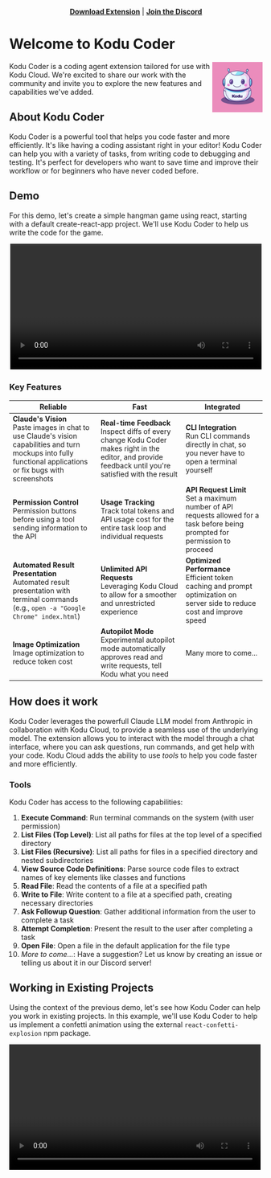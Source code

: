 <p align="center">
  <a href="https://marketplace.visualstudio.com/items?itemName=kodu-ai.kodu" target="_blank"><strong>Download Extension</strong></a> | <a href="https://discord.gg/Fn97SD34qk" target="_blank"><strong>Join the Discord</strong></a>
</p>

# Welcome to Kodu Coder

<img src="./assets/kodu.png" width="100" align="right" />
Kodu Coder is a coding agent extension tailored for use with Kodu Cloud. We're excited to share our work with the community and invite you to explore the new features and capabilities we've added.

## About Kodu Coder

Kodu Coder is a powerful tool that helps you code faster and more efficiently. It's like having a coding assistant right in your editor! Kodu Coder can help you with a variety of tasks, from writing code to debugging and testing. It's perfect for developers who want to save time and improve their workflow or for beginners who have never coded before.

## Demo
For this demo, let's create a simple hangman game using react, starting with a default create-react-app project. We'll use Kodu Coder to help us write the code for the game.
<p align="center">
<video src="https://github.com/user-attachments/assets/054d29ad-ba1d-47ba-8d9d-da1c61f50aae" width="500" />
</p>


### Key Features
| Reliable | Fast | Integrated |
|--------------|--------------|--------------|
| **Claude's Vision**<br>Paste images in chat to use Claude's vision capabilities and turn mockups into fully functional applications or fix bugs with screenshots | **Real-time Feedback**<br>Inspect diffs of every change Kodu Coder makes right in the editor, and provide feedback until you're satisfied with the result | **CLI Integration**<br>Run CLI commands directly in chat, so you never have to open a terminal yourself |
| **Permission Control**<br>Permission buttons before using a tool sending information to the API | **Usage Tracking**<br>Track total tokens and API usage cost for the entire task loop and individual requests | **API Request Limit**<br>Set a maximum number of API requests allowed for a task before being prompted for permission to proceed |
| **Automated Result Presentation**<br>Automated result presentation with terminal commands (e.g., `open -a "Google Chrome" index.html`) | **Unlimited API Requests**<br>Leveraging Kodu Cloud to allow for a smoother and unrestricted experience | **Optimized Performance**<br>Efficient token caching and prompt optimization on server side to reduce cost and improve speed |
| **Image Optimization**<br>Image optimization to reduce token cost | **Autopilot Mode**<br>Experimental autopilot mode automatically approves read and write requests, tell Kodu what you need | Many more to come... |


## How does it work

Kodu Coder leverages the powerfull Claude LLM model from Anthropic in collaboration with Kodu Cloud, to provide a seamless use of the underlying model. The extension allows you to interact with the model through a chat interface, where you can ask questions, run commands, and get help with your code. Kodu Cloud adds the ability to use *tools* to help you code faster and more efficiently. 

### Tools

Kodu Coder has access to the following capabilities:

1. **Execute Command**: Run terminal commands on the system (with user permission)
2. **List Files (Top Level)**: List all paths for files at the top level of a specified directory
3. **List Files (Recursive)**: List all paths for files in a specified directory and nested subdirectories
4. **View Source Code Definitions**: Parse source code files to extract names of key elements like classes and functions
5. **Read File**: Read the contents of a file at a specified path
6. **Write to File**: Write content to a file at a specified path, creating necessary directories
7. **Ask Followup Question**: Gather additional information from the user to complete a task
8. **Attempt Completion**: Present the result to the user after completing a task
9. **Open File**: Open a file in the default application for the file type
10. *More to come...*: Have a suggestion? Let us know by creating an issue or telling us about it in our Discord server!

## Working in Existing Projects
Using the context of the previous demo, let's see how Kodu Coder can help you work in existing projects. In this example, we'll use Kodu Coder to help us implement a confetti animation using the external `react-confetti-explosion` npm package.

<video src="https://github.com/user-attachments/assets/9646da1f-28de-4d6d-814a-7766726448b3" width="500" />





As you can see, Kodu Coder was able to add the animation, it can efficiently navigate and understand existing projects by:

1. Analyzing the file structure
2. Examining source code definitions
3. Reading relevant files

This approach allows Kodu Coder to provide valuable assistance even for complex, large-scale projects without overwhelming its context window.

### Want to add some confetti to your life too? Try Kodu Coder 😉

## Contributing

Building a tool that fits the community is our core principle. If you have any suggestions, feedback, or ideas for new features, please let us know by creating an issue or a discussion! We're always looking for ways to improve Kodu Coder and make it more useful for **everyone**

If you are a developer and would like to contribute to the project, we would love to have you on board, here are the steps to set up the project locally:

1. Clone the repository:
    ```bash
    git clone https://github.com/kodu-ai/kodu-coder.git
    ```
2. Open the project in VSCode:
    ```bash
    code kodu-coder
    ```
3. Install the necessary dependencies for the extension and webview-gui:
    ```bash
    npm run install:all
    ```
4. Launch by pressing `F5` to open a new VSCode window with the extension loaded

## License

This project is licensed under the AGPL License. See the [LICENSE](./LICENSE) file for details.

## Questions?

Come chat with us directly on our [Discord server](https://discord.gg/Fn97SD34qk) or feel free to create a discussion in the repository!
